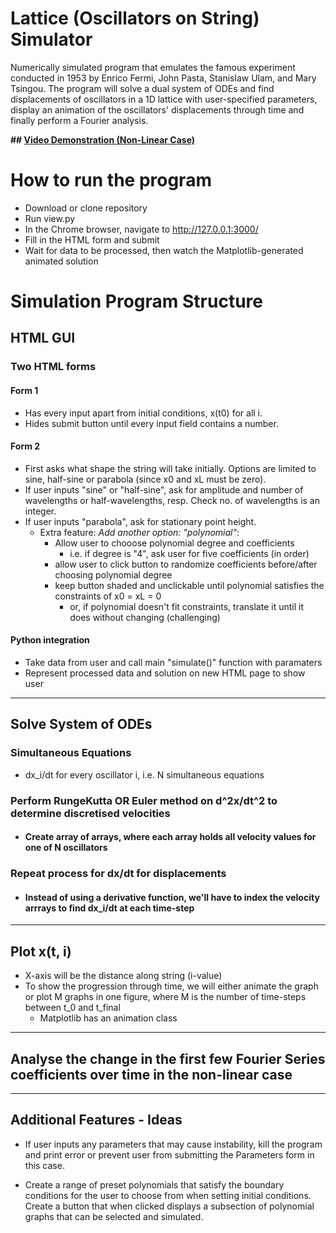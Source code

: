 # Lattice (Oscillators on String) Simulator

Numerically simulated program that emulates the famous experiment conducted in 1953 by Enrico Fermi, John Pasta, Stanislaw Ulam, and Mary Tsingou. The program will solve a dual system of ODEs and find displacements of oscillators in a 1D lattice with user-specified parameters, display an animation of the oscillators' displacements through time and finally perform a Fourier analysis.

__## [Video Demonstration (Non-Linear Case)](https://vimeo.com/768030094)__

# How to run the program

- Download or clone repository
- Run view.py
- In the Chrome browser, navigate to http://127.0.0.1:3000/
- Fill in the HTML form and submit
- Wait for data to be processed, then watch the Matplotlib-generated animated solution

# Simulation Program Structure

## HTML GUI

### Two HTML forms

#### Form 1

- Has every input apart from initial conditions, x(t0) for all i.
- Hides submit button until every input field contains a number.

#### Form 2

- First asks what shape the string will take initially. Options are limited to sine, half-sine or parabola (since x0 and xL must be zero).
- If user inputs "sine" or "half-sine", ask for amplitude and number of wavelengths or half-wavelengths, resp. Check no. of wavelengths is an integer.
- If user inputs "parabola", ask for stationary point height.
  - Extra feature: _Add another option: "polynomial"_:
    - Allow user to chooose polynomial degree and coefficients
      - i.e. if degree is "4", ask user for five coefficients (in order)
    - allow user to click button to randomize coefficients before/after choosing polynomial degree
    - keep button shaded and unclickable until polynomial satisfies the constraints of x0 = xL = 0
      - or, if polynomial doesn't fit constraints, translate it until it does without changing (challenging)

#### Python integration

- Take data from user and call main "simulate()" function with paramaters
- Represent processed data and solution on new HTML page to show user

---

## Solve System of ODEs

### Simultaneous Equations

- dx_i/dt for every oscillator i, i.e. N simultaneous equations

### Perform RungeKutta OR Euler method on d^2x/dt^2 to determine discretised velocities

- #### Create array of arrays, where each array holds all velocity values for one of N oscillators

### Repeat process for dx/dt for displacements

- #### Instead of using a derivative function, we'll have to index the velocity arrrays to find dx_i/dt at each time-step

---

## Plot x(t, i)

- X-axis will be the distance along string (i-value)
- To show the progression through time, we will either animate the graph or plot M graphs in one figure, where M is the number of time-steps between t_0 and t_final
  - Matplotlib has an animation class

---

## Analyse the change in the first few Fourier Series coefficients over time in the non-linear case

---

## Additional Features - Ideas

- If user inputs any parameters that may cause instability, kill the program and print error or prevent user from submitting the Parameters form in this case.

- Create a range of preset polynomials that satisfy the boundary conditions for the user to choose from when setting initial conditions. Create a button that when clicked displays a subsection of polynomial graphs that can be selected and simulated.
